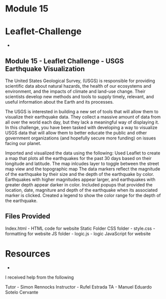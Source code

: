 # Module 15 
# Leaflet-Challenge
-
Module 15 - Leaflet Challenge - USGS Earthquake Visualization
-
The United States Geological Survey, (USGS) is responsible for providing scientific data about natural hazards, the health of our ecosystems and environment, and the impacts of climate and land-use change. Their scientists develop new methods and tools to supply timely, relevant, and useful information about the Earth and its processes.

The USGS is interested in building a new set of tools that will allow them to visualize their earthquake data. They collect a massive amount of data from all over the world each day, but they lack a meaningful way of displaying it. In this challenge, you have been tasked with developing a way to visualize USGS data that will allow them to better educate the public and other government organizations (and hopefully secure more funding) on issues facing our planet.

Imported and visualized the data using the following:
Used Leaflet to create a map that plots all the earthquakes for the past 30 days based on their longitude and latitude.
The map inlcudes layer to toggle between the street map view and the topographic map
The data markers reflect the magnitude of the earthquake by their size and the depth of the earthquake by color. Earthquakes with higher magnitudes appear larger, and earthquakes with greater depth appear darker in color.
Included popups that provided the location, date, magniture and depth of the earthquake when its associated marker is clicked.
Created a legend to show the color range for the depth of the earthquake.

Files Provided
-
Index.html - HTML code for website
Static Folder 
CSS folder - style.css - formatting for website
JS folder - logic.js - logic JavaScript for website

# Resources 
-
I received help from the following

Tutor - Simon Rennocks
Instructor - Rufel Estrada 
TA - Manuel Eduardo Sotelo Cervante
